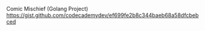Comic Mischief (Golang Project)
https://gist.github.com/codecademydev/ef699fe2b8c344baeb68a58dfcbebced
